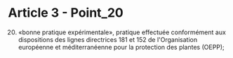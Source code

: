 # Article 3 - Point_20

20) «bonne pratique expérimentale», pratique effectuée conformément aux dispositions des lignes directrices 181 et 152 de l'Organisation européenne et méditerranéenne pour la protection des plantes (OEPP);